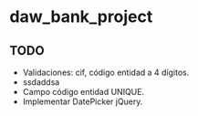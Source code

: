 # daw_bank_project



## TODO

* Validaciones: cif, código entidad a 4 dígitos.
 * ssdaddsa
* Campo código entidad UNIQUE.
* Implementar DatePicker jQuery.
